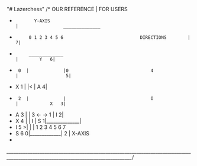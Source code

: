 "# Lazerchess" 
/*   							OUR REFERENCE								                   |					FOR USERS
 *  	      Y-AXIS 														                   |			     ______________ 
 *    		0 1 2 3 4 5 6                             DIRECTIONS		|			       7|			   
 *   	    _____________													                  |	   	   Y   6|			   
 * 		0  |             |0                               4					|			       5|			   
 * X	1  |             |<                               					|	   	   A   4|			   
 * 		2  |             |                                I					|		     X   3|			   
 * A  3  |             |                         3   <-   ->   1  |		     I   2|			   
 * X	4  |             |                                I 				|		     S   1|______________|
 * I	5 >|             |                                					|				        1 2 3 4 5 6 7
 * S	6 0|_____________|                                2					|					          X-AXIS
 * 
 *___________________________________________________________________________________________________________________________________*/
